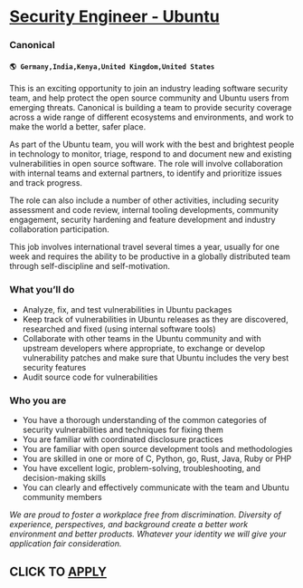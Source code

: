 # [Security Engineer - Ubuntu](https://www.remotewlb.com/apply/security-engineer-ubuntu)  
### Canonical  
#### `🌎 Germany,India,Kenya,United Kingdom,United States`  

This is an exciting opportunity to join an industry leading software security team, and help protect the open source community and Ubuntu users from emerging threats. Canonical is building a team to provide security coverage across a wide range of different ecosystems and environments, and work to make the world a better, safer place.

As part of the Ubuntu team, you will work with the best and brightest people in technology to monitor, triage, respond to and document new and existing vulnerabilities in open source software. The role will involve collaboration with internal teams and external partners, to identify and prioritize issues and track progress.

The role can also include a number of other activities, including security assessment and code review, internal tooling developments, community engagement, security hardening and feature development and industry collaboration participation.

This job involves international travel several times a year, usually for one week and requires the ability to be productive in a globally distributed team through self-discipline and self-motivation.

###  **What you’ll do**

  * Analyze, fix, and test vulnerabilities in Ubuntu packages
  * Keep track of vulnerabilities in Ubuntu releases as they are discovered, researched and fixed (using internal software tools)
  * Collaborate with other teams in the Ubuntu community and with upstream developers where appropriate, to exchange or develop vulnerability patches and make sure that Ubuntu includes the very best security features
  * Audit source code for vulnerabilities

### **Who you are**

  * You have a thorough understanding of the common categories of security vulnerabilities and techniques for fixing them
  * You are familiar with coordinated disclosure practices
  * You are familiar with open source development tools and methodologies
  * You are skilled in one or more of C, Python, go, Rust, Java, Ruby or PHP 
  * You have excellent logic, problem-solving, troubleshooting, and decision-making skills
  * You can clearly and effectively communicate with the team and Ubuntu community members

_We are proud to foster a workplace free from discrimination. Diversity of experience, perspectives, and background create a better work environment and better products. Whatever your identity we will give your application fair consideration._

  
## CLICK TO [APPLY](https://www.remotewlb.com/apply/security-engineer-ubuntu)

